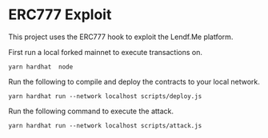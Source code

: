 # ERC777 Exploit

This project uses the ERC777 hook to exploit the Lendf.Me platform.

First run a local forked mainnet to execute transactions on.

```shell
yarn hardhat  node
```

Run the following to compile and deploy the contracts to your local network.

```shell
yarn hardhat run --network localhost scripts/deploy.js
```

Run the following command to execute the attack.

```shell
yarn hardhat run --network localhost scripts/attack.js
```